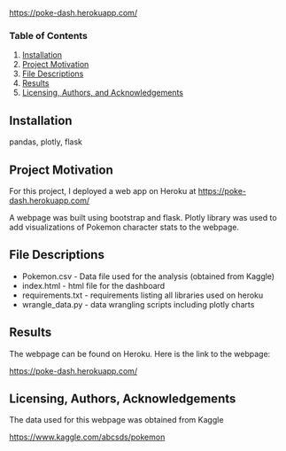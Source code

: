 https://poke-dash.herokuapp.com/

### Table of Contents

1. [Installation](#installation)
2. [Project Motivation](#motivation)
3. [File Descriptions](#files)
4. [Results](#results)
5. [Licensing, Authors, and Acknowledgements](#licensing)

## Installation <a name="installation"></a>

pandas, plotly, flask

## Project Motivation<a name="motivation"></a>

For this project, I deployed a web app on Heroku at https://poke-dash.herokuapp.com/

A webpage was built using bootstrap and flask. Plotly library was used to add visualizations of Pokemon character stats to the webpage.


## File Descriptions <a name="files"></a>

* Pokemon.csv - Data file used for the analysis (obtained from Kaggle)
* index.html - html file for the dashboard
* requirements.txt - requirements listing all libraries used on heroku
* wrangle_data.py - data wrangling scripts including plotly charts

## Results<a name="results"></a>

The webpage can be found on Heroku. Here is the link to the webpage:

https://poke-dash.herokuapp.com/

## Licensing, Authors, Acknowledgements<a name="licensing"></a>

The data used for this webpage was obtained from Kaggle

https://www.kaggle.com/abcsds/pokemon

